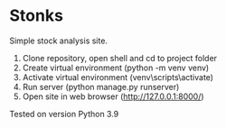 # Stonks

Simple stock analysis site.
1. Clone repository, open shell and cd to project folder
2. Create virtual environment (python -m venv venv)
3. Activate virtual environment (venv\scripts\activate)
4. Run server (python manage.py runserver)
5. Open site in web browser (http://127.0.0.1:8000/)

Tested on version Python 3.9
